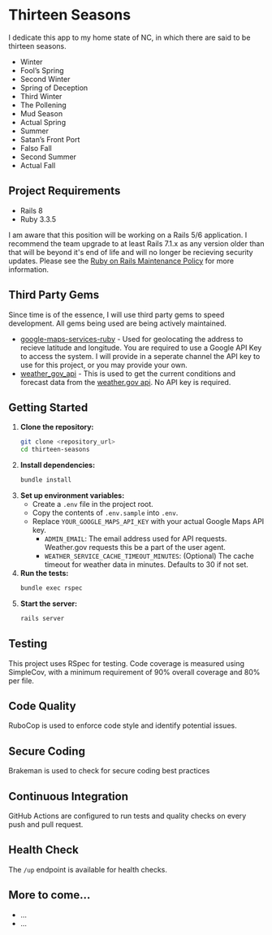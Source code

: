 # Thirteen Seasons


I dedicate this app to my home state of NC, in which there are said to be thirteen seasons.
* Winter
* Fool’s Spring
* Second Winter
* Spring of Deception
* Third Winter
* The Pollening
* Mud Season
* Actual Spring
* Summer
* Satan’s Front Port
* Falso Fall
* Second Summer
* Actual Fall


## Project Requirements
* Rails 8
* Ruby 3.3.5


I am aware that this position will be working on a Rails 5/6 application. I recommend the team upgrade to at least Rails 7.1.x as any version older than that will be beyond it's end of life
and will no longer be recieving security updates. Please see the [Ruby on Rails Maintenance Policy](https://rubyonrails.org/maintenance) for more information.


## Third Party Gems
Since time is of the essence, I will use third party gems to speed development. All gems being used are being actively maintained.
* [google-maps-services-ruby](https://github.com/langsharpe/google-maps-services-ruby) - Used for geolocating the address to recieve latitude and longitude. You are required to use a Google
API Key to access the system. I will provide in a seperate channel the API key to use for this project, or you may provide your own.
* [weather_gov_api](https://github.com/JeffreyMPrice/weather_gov_api) - This is used to get the current conditions and forecast data from the [weather.gov api](https://www.weather.gov/documentation/services-web-api). No API key is required.

## Getting Started

1.  **Clone the repository:**
    ```bash
    git clone <repository_url>
    cd thirteen-seasons
    ```
2.  **Install dependencies:**
    ```bash
    bundle install
    ```
3.  **Set up environment variables:**
    *   Create a `.env` file in the project root.
    *   Copy the contents of `.env.sample` into `.env`.
    *   Replace `YOUR_GOOGLE_MAPS_API_KEY` with your actual Google Maps API key.
        - `ADMIN_EMAIL`: The email address used for API requests. Weather.gov requests this be a part of the user agent.
        - `WEATHER_SERVICE_CACHE_TIMEOUT_MINUTES`: (Optional) The cache timeout for weather data in minutes. Defaults to 30 if not set.
4.  **Run the tests:**
    ```bash
    bundle exec rspec
    ```
5.  **Start the server:**
    ```bash
    rails server
    ```

## Testing

This project uses RSpec for testing. Code coverage is measured using SimpleCov, with a minimum requirement of 90% overall coverage and 80% per file.

## Code Quality

RuboCop is used to enforce code style and identify potential issues.

## Secure Coding

Brakeman is used to check for secure coding best practices

## Continuous Integration

GitHub Actions are configured to run tests and quality checks on every push and pull request.

## Health Check

The `/up` endpoint is available for health checks.

## More to come...
* ...
* ...
